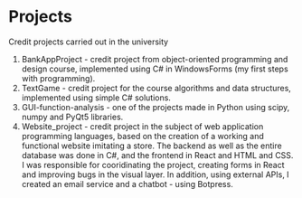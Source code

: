 # Projects
Credit projects carried out in the university
1. BankAppProject - credit project from object-oriented programming and design course, implemented using C# in WindowsForms (my first steps with programming).
2. TextGame - credit project for the course algorithms and data structures, implemented using simple C# solutions.
3. GUI-function-analysis - one of the projects made in Python using scipy, numpy and PyQt5 libraries.
4. Website_project - credit project in the subject of web application programming languages, based on the creation of a working and functional website imitating a store. The backend as well as the entire database was done in C#, and the frontend in React and HTML and CSS. I was responsible for cooridinating the project, creating forms in React and improving bugs in the visual layer. In addition, using external APIs, I created an email service and a chatbot - using Botpress.

